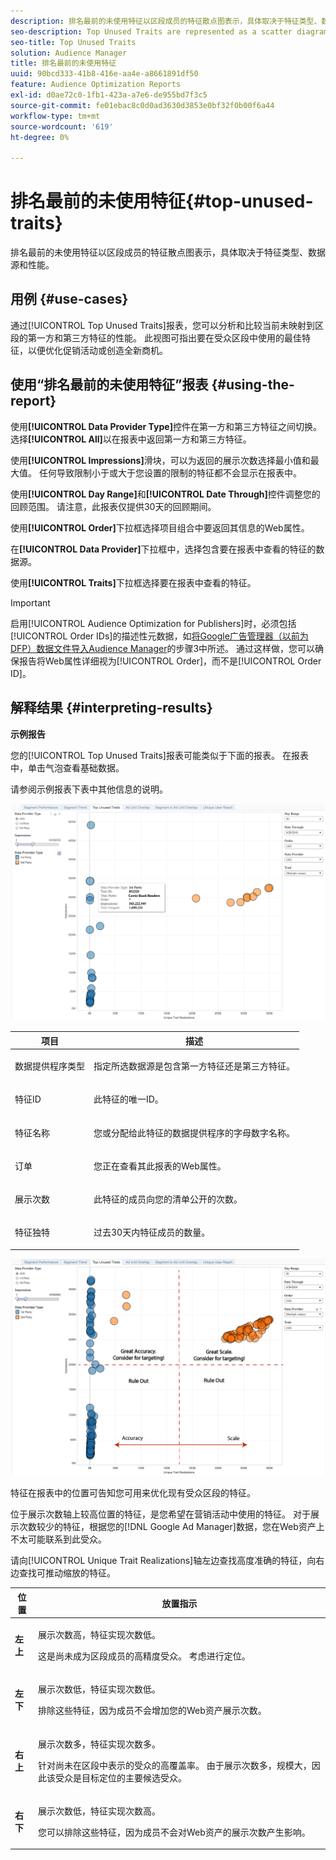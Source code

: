 ```yaml
---
description: 排名最前的未使用特征以区段成员的特征散点图表示，具体取决于特征类型、数据源和性能。
seo-description: Top Unused Traits are represented as a scatter diagram of traits that are not yet members of a segment, based on trait type, data source, and performance.
seo-title: Top Unused Traits
solution: Audience Manager
title: 排名最前的未使用特征
uuid: 90bcd333-41b8-416e-aa4e-a8661891df50
feature: Audience Optimization Reports
exl-id: d0ae72c0-1fb1-423a-a7e6-de955bd7f3c5
source-git-commit: fe01ebac8c0d0ad3630d3853e0bf32f0b00f6a44
workflow-type: tm+mt
source-wordcount: '619'
ht-degree: 0%

---
```


# 排名最前的未使用特征{#top-unused-traits}

排名最前的未使用特征以区段成员的特征散点图表示，具体取决于特征类型、数据源和性能。

## 用例 {#use-cases}

通过[!UICONTROL Top Unused Traits]报表，您可以分析和比较当前未映射到区段的第一方和第三方特征的性能。 此视图可指出要在受众区段中使用的最佳特征，以便优化促销活动或创造全新商机。

## 使用“排名最前的未使用特征”报表 {#using-the-report}

使用&#x200B;**[!UICONTROL Data Provider Type]**&#x200B;控件在第一方和第三方特征之间切换。 选择&#x200B;**[!UICONTROL All]**&#x200B;以在报表中返回第一方和第三方特征。

使用&#x200B;**[!UICONTROL Impressions]**&#x200B;滑块，可以为返回的展示次数选择最小值和最大值。 任何导致限制小于或大于您设置的限制的特征都不会显示在报表中。

使用&#x200B;**[!UICONTROL Day Range]**&#x200B;和&#x200B;**[!UICONTROL Date Through]**&#x200B;控件调整您的回顾范围。 请注意，此报表仅提供30天的回顾期间。

使用&#x200B;**[!UICONTROL Order]**&#x200B;下拉框选择项目组合中要返回其信息的Web属性。

在&#x200B;**[!UICONTROL Data Provider]**&#x200B;下拉框中，选择包含要在报表中查看的特征的数据源。

使用&#x200B;**[!UICONTROL Traits]**&#x200B;下拉框选择要在报表中查看的特征。

>[!IMPORTANT]
>
>启用[!UICONTROL Audience Optimization for Publishers]时，必须包括[!UICONTROL Order IDs]的描述性元数据，如[将Google广告管理器（以前为DFP）数据文件导入Audience Manager](../../../reporting/audience-optimization-reports/aor-publishers/import-dfp.md)的步骤3中所述。 通过这样做，您可以确保报告将Web属性详细视为[!UICONTROL Order]，而不是[!UICONTROL Order ID]。

## 解释结果 {#interpreting-results}

**示例报告**

您的[!UICONTROL Top Unused Traits]报表可能类似于下面的报表。 在报表中，单击气泡查看基础数据。

请参阅示例报表下表中其他信息的说明。

![](assets/publisher_unused_traits.png)

<table id="table_AFE2540583C34835B04584693ADFD26A"> 
 <thead> 
  <tr> 
   <th colname="col1" class="entry"> 项目 </th> 
   <th colname="col2" class="entry"> 描述 </th> 
  </tr>
 </thead>
 <tbody> 
  <tr> 
   <td colname="col1"> <p><span class="wintitle">数据提供程序类型</span> </p> </td> 
   <td colname="col2"> <p>指定所选数据源是包含第一方特征还是第三方特征。 </p> </td> 
  </tr> 
  <tr> 
   <td colname="col1"> <p><span class="wintitle">特征ID</span> </p> </td> 
   <td colname="col2"> <p>此特征的唯一ID。 </p> </td> 
  </tr> 
  <tr> 
   <td colname="col1"> <p><span class="wintitle">特征名称</span> </p> </td> 
   <td colname="col2"> <p>您或分配给此特征的数据提供程序的字母数字名称。 </p> </td> 
  </tr> 
  <tr> 
   <td colname="col1"> <p><span class="wintitle">订单</span> </p> </td> 
   <td colname="col2"> <p>您正在查看其此报表的Web属性。 </p> </td> 
  </tr> 
  <tr> 
   <td colname="col1"> <p><span class="wintitle">展示次数</span> </p> </td> 
   <td colname="col2"> <p>此特征的成员向您的清单公开的次数。 </p> </td> 
  </tr> 
  <tr> 
   <td colname="col1"> <p><span class="wintitle">特征独特</span> </p> </td> 
   <td colname="col2"> <p>过去30天内特征成员的数量。 </p> </td> 
  </tr> 
 </tbody> 
</table>

![](assets/publisher_unused_traits_final.png)

特征在报表中的位置可告知您可用来优化现有受众区段的特征。

位于展示次数轴上较高位置的特征，是您希望在营销活动中使用的特征。 对于展示次数较少的特征，根据您的[!DNL Google Ad Manager]数据，您在Web资产上不太可能联系到此受众。

请向[!UICONTROL Unique Trait Realizations]轴左边查找高度准确的特征，向右边查找可推动缩放的特征。

<table id="table_A29253B30DFA4CD7B3B7C320DE0BDEA4"> 
 <thead> 
  <tr> 
   <th colname="col1" class="entry"> 位置 </th> 
   <th colname="col2" class="entry"> 放置指示 </th> 
  </tr> 
 </thead>
 <tbody> 
  <tr> 
   <td colname="col1"> <p> <b>左上</b> </p> </td> 
   <td colname="col2"> <p>展示次数高，特征实现次数低。 </p> <p>这是尚未成为区段成员的高精度受众。 考虑进行定位。 </p> </td> 
  </tr> 
  <tr> 
   <td colname="col1"> <p> <b>左下</b> </p> </td> 
   <td colname="col2"> <p>展示次数低，特征实现次数低。 </p> <p> 排除这些特征，因为成员不会增加您的Web资产展示次数。 </p> </td> 
  </tr> 
  <tr> 
   <td colname="col1"> <p> <b>右上</b> </p> </td> 
   <td colname="col2"> <p>展示次数多，特征实现次数多。 </p> <p>针对尚未在区段中表示的受众的高覆盖率。 由于展示次数多，规模大，因此该受众是目标定位的主要候选受众。 </p> </td> 
  </tr> 
  <tr> 
   <td colname="col1"> <p> <b>右下</b> </p> </td> 
   <td colname="col2"> <p>展示次数低，特征实现次数高。 </p> <p> 您可以排除这些特征，因为成员不会对Web资产的展示次数产生影响。 </p> </td> 
  </tr> 
 </tbody> 
</table>
